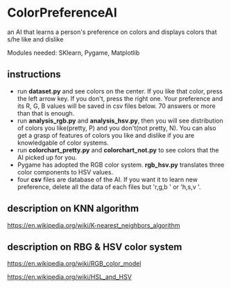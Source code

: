 # ColorPreferenceAI
an AI that learns a person's preference on colors and displays colors that s/he like and dislike

Modules needed: SKlearn, Pygame, Matplotlib

## instructions

- run **dataset.py** and see colors on the center. If you like that color, press the left arrow key. If you don't, press the right one. Your preference and its R, G, B values will be saved in csv files below. 70 answers or more than that is enough.
- run **analysis_rgb.py** and **analysis_hsv.py**, then you will see distribution of colors you like(pretty, P) and you don't(not pretty, N). You can also get a grasp of features of colors you like and dislike if you are knowledgable of color systems.
- run **colorchart_pretty.py** and **colorchart_not.py** to see colors that the AI picked up for you.
- Pygame has adopted the RGB color system. **rgb_hsv.py** translates three color components to HSV values.
- four **csv** files are database of the AI. If you want it to learn new preference, delete all the data of each files but 'r,g,b ' or 'h,s,v '.

## description on KNN algorithm

https://en.wikipedia.org/wiki/K-nearest_neighbors_algorithm

## description on RBG & HSV color system

https://en.wikipedia.org/wiki/RGB_color_model

https://en.wikipedia.org/wiki/HSL_and_HSV
